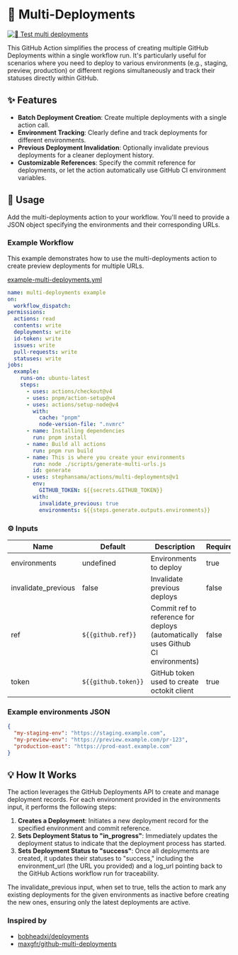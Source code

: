# **🚀 Multi-Deployments**

[![🧪 Test multi deployments](https://github.com/stephansama/actions/actions/workflows/test-multi-deployments.yml/badge.svg)](https://github.com/stephansama/actions/actions/workflows/test-multi-deployments.yml)

This GitHub Action simplifies the process of creating multiple GitHub Deployments within a single workflow run. It's particularly useful for scenarios where you need to deploy to various environments (e.g., staging, preview, production) or different regions simultaneously and track their statuses directly within GitHub.

## **✨ Features**

* **Batch Deployment Creation**: Create multiple deployments with a single action call.
* **Environment Tracking**: Clearly define and track deployments for different environments.
* **Previous Deployment Invalidation**: Optionally invalidate previous deployments for a cleaner deployment history.
* **Customizable References**: Specify the commit reference for deployments, or let the action automatically use GitHub CI environment variables.

## **🚀 Usage**

Add the multi-deployments action to your workflow. You'll need to provide a JSON object specifying the environments and their corresponding URLs.

### **Example Workflow**

This example demonstrates how to use the multi-deployments action to create preview deployments for multiple URLs.

[example-multi-deployments.yml](../.github/workflows/examples/example-multi-deployments.yml)

```yaml
name: multi-deployments example
on:
  workflow_dispatch:
permissions:
  actions: read
  contents: write
  deployments: write
  id-token: write
  issues: write
  pull-requests: write
  statuses: write
jobs:
  example:
    runs-on: ubuntu-latest
    steps:
      - uses: actions/checkout@v4
      - uses: pnpm/action-setup@v4
      - uses: actions/setup-node@v4
        with:
          cache: "pnpm"
          node-version-file: ".nvmrc"
      - name: Installing dependencies
        run: pnpm install
      - name: Build all actions
        run: pnpm run build
      - name: This is where you create your environments
        run: node ./scripts/generate-multi-urls.js
        id: generate
      - uses: stephansama/actions/multi-deployments@v1
        env:
          GITHUB_TOKEN: ${{secrets.GITHUB_TOKEN}}
        with:
          invalidate_previous: true
          environments: ${{steps.generate.outputs.environments}}
```

<!-- ACTION start -->

### ⚙️ Inputs

| Name                | Default             | Description                                                                     | Required |
| ------------------- | ------------------- | ------------------------------------------------------------------------------- | -------- |
| environments        | undefined           | Environments to deploy                                                          | true     |
| invalidate\_previous | false               | Invalidate previous deploys                                                     | false    |
| ref                 | `${{github.ref}}`   | Commit ref to reference for deploys (automatically uses Github CI environments) | false    |
| token               | `${{github.token}}` | GitHub token used to create octokit client                                      | true     |

<!-- ACTION end -->

### **Example environments JSON**

```json
{
  "my-staging-env": "https://staging.example.com",
  "my-preview-env": "https://preview.example.com/pr-123",
  "production-east": "https://prod-east.example.com"
}
```

## **💡 How It Works**

The action leverages the GitHub Deployments API to create and manage deployment records. For each environment provided in the environments input, it performs the following steps:

1. **Creates a Deployment**: Initiates a new deployment record for the specified environment and commit reference.
2. **Sets Deployment Status to "in\_progress"**: Immediately updates the deployment status to indicate that the deployment process has started.
3. **Sets Deployment Status to "success"**: Once all deployments are created, it updates their statuses to "success," including the environment\_url (the URL you provided) and a log\_url pointing back to the GitHub Actions workflow run for traceability.

The invalidate\_previous input, when set to true, tells the action to mark any existing deployments for the given environments as inactive before creating the new ones, ensuring only the latest deployments are active.

### Inspired by

* [bobheadxi/deployments](https://github.com/bobheadxi/deployments)
* [maxgfr/github-multi-deployments](https://github.com/maxgfr/github-multi-deployments)
